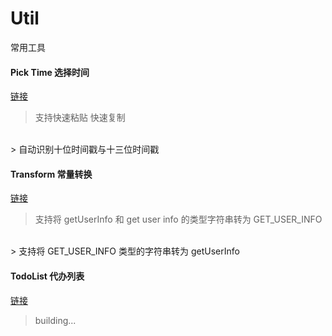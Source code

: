 # Util
常用工具

#### Pick Time 选择时间
<a href="https://util.yijic.com/Pick%20Time" target="_blank">链接</a>
> 支持快速粘贴 快速复制
<br/>
> 自动识别十位时间戳与十三位时间戳

#### Transform 常量转换
<a href="https://util.yijic.com/Transform" target="_blank">链接</a>
> 支持将 getUserInfo 和 get user info 的类型字符串转为 GET_USER_INFO
<br/>
> 支持将 GET_USER_INFO 类型的字符串转为 getUserInfo

#### TodoList 代办列表
<a href="https://util.yijic.com/TodoList" target="_blank">链接</a>
> building...
